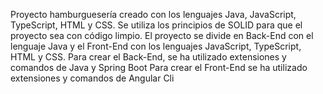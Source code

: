 Proyecto hamburguesería creado con los lenguajes Java, JavaScript, TypeScript, HTML y CSS.
Se utiliza los principios de SOLID para que el proyecto sea con código limpio.
El proyecto se divide en Back-End con el lenguaje Java y el Front-End con los lenguajes JavaScript, TypeScript, HTML y CSS.
Para crear el Back-End, se ha utilizado extensiones y comandos de Java y Spring Boot
Para crear el Front-End se ha utilizado extensiones y comandos de Angular Cli